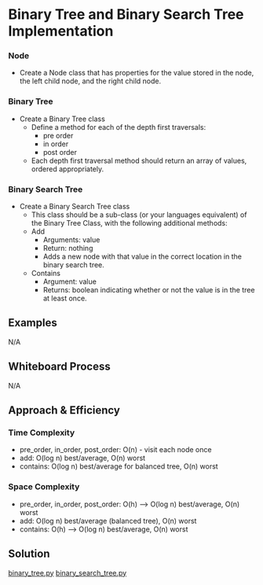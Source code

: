 # Binary Tree and Binary Search Tree Implementation
<!-- Description of the challenge -->
### Node

- Create a Node class that has properties for the value stored in the node, the left child node, and the right child node.

### Binary Tree

- Create a Binary Tree class
    - Define a method for each of the depth first traversals:
        - pre order
        - in order
        - post order
    - Each depth first traversal method should return an array of values, ordered appropriately.

### Binary Search Tree

- Create a Binary Search Tree class
    - This class should be a sub-class (or your languages equivalent) of the Binary Tree Class, with the following additional methods:
    - Add
        - Arguments: value
        - Return: nothing
        - Adds a new node with that value in the correct location in the binary search tree.
    - Contains
        - Argument: value
        - Returns: boolean indicating whether or not the value is in the tree at least once.

## Examples

N/A

## Whiteboard Process
<!-- Embedded whiteboard image -->
N/A

## Approach & Efficiency

### Time Complexity

- pre_order, in_order, post_order: O(n) - visit each node once
- add: O(log n) best/average, O(n) worst
- contains: O(log n) best/average for balanced tree, O(n) worst

### Space Complexity

- pre_order, in_order, post_order: O(h) --> O(log n) best/average, O(n) worst
- add: O(log n) best/average (balanced tree), O(n) worst
- contains: O(h) --> O(log n) best/average, O(n) worst

## Solution

[binary_tree.py](../../data_structures/binary_tree.py)
[binary_search_tree.py](../../data_structures/binary_search_tree.py)
